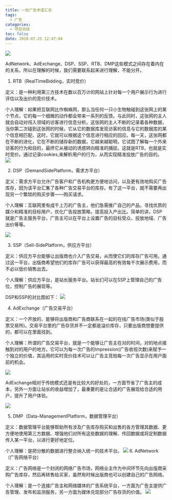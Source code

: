 ```yaml
---
title: 一些广告术语汇总
tags:
  - 广告
categories:
  - 项目总结
toc: false
date: 2018-07-25 12:47:04
---
```


![](http://houjiyi.oss-cn-beijing.aliyuncs.com/images/blog/adImage/1.jpeg)

AdNetwork、AdExchange、DSP、SSP、RTB、DMP这些模式之间存在着内在的关系，所以在理解的时候，我们需要联系起来进行理解，不能分开。

1. RTB（RealTimeBidding，实时竞价）

定义：是一种利用第三方技术在数以百万计的网站上针对每一个用户展示行为进行评估以及出价的竞价技术。

个人理解：如果把互联网比作蜘蛛网，那么当任何一只小生物触碰到这张网上的某个节点，它的每一个细微的动作都会带来一系列的反馈。与此同时，这张网的主人就会自动对闯入领域的访客进行信息分析。这张网的主人不断的记录着各种数据，当你第二次碰到这张网的时候，它从它的数据库发现访客的信息与它的数据库的某个信息相匹配，这时，它就可以根据这个信息进行相应的回应。每一天，这张网都在不断的进化，它在不断的储存新的数据，它越来越聪明，它试图了解每一个外来访客的行为和目的，最终它从被动的诱惑转向精准的捕捉。这就是RTB，也就是实时竞价。通过记录cookies,来解析用户的行为，从而实现精准投放广告的目的。
![](http://houjiyi.oss-cn-beijing.aliyuncs.com/images/blog/adImage/2.jpeg)

2. DSP（DemandSidePlatform，需求方平台）

定义：需求方平台允许广告客户和广告机构更方便地访问，以及更有效地购买广告库存，因为该平台汇集了各种广告交易平台的库存。有了这一平台，就不需要再出现另一个繁琐的购买步骤——购买请求。

个人理解：互联网里有成千上万的广告主，他们急需推广自己的产品，寻找优质的媒介和精准的目标用户，优化广告投放策略，提高投入产出比。简单的讲，DSP就是广告主服务平台，广告主可以在平台上设置广告的目标受众、投放地域、广告出价等等。

![](http://houjiyi.oss-cn-beijing.aliyuncs.com/images/blog/adImage/3.jpeg)

3. SSP（Sell-SidePlatform，供应方平台）

定义：供应方平台能够让出版商也介入广告交易，从而使它们的库存广告可用。通过这一平台，出版商希望他们的库存广告可以获得最高的有效每千次展示费用，而不必以低价销售出去。

个人理解：供应方平台，是站长服务平台。站长们可以在SSP上管理自己的广告位，控制广告的展现等。

DSP和SSP的对比图如下：
![](http://houjiyi.oss-cn-beijing.aliyuncs.com/images/blog/adImage/4.jpeg)


4. AdExchange（广告交易平台）

定义：一个开放的、能够将出版商和广告商联系在一起的在线广告市场(类似于股票交易所)。交易平台里的广告存货并不一定都是溢价库存，只要出版商想要提供的，都可以在里面找到。

个人理解：所谓的广告交易平台，就是一个能够让广告主在对的时间，对的地点接触到对的用户的地方。它可以为每一次广告的Impression(广告收视次数)来赋予一个独立的价值，其运用的实时竞价技术可以让广告主竞拍每一次广告显示在用户面前的机会。

![](http://houjiyi.oss-cn-beijing.aliyuncs.com/images/blog/adImage/5.jpeg)

AdExchange相对于传统模式还是有比较大的好处的，一方面节省了广告主的成本，另外一方面让站长的收益增加了，最重要的是让合适的广告展现给合适的用户，提升了用户体验。

![](http://houjiyi.oss-cn-beijing.aliyuncs.com/images/blog/adImage/6.jpeg)

5. DMP（Data-ManagementPlatform，数据管理平台）

定义：数据管理平台能够帮助所有涉及广告库存购买和出售的各方管理其数据、更方便地使用第三方数据、增强他们对所有这些数据的理解、传回数据或将定制数据传入某一平台，以进行更好地定位。

个人理解：是把分散的数据进行整合纳入统一的技术平台。
![](http://houjiyi.oss-cn-beijing.aliyuncs.com/images/blog/adImage/6.1.jpeg)
6. AdNetwork（广告网络平台）

定义：广告网络是一个封闭的网络广告市场，网络业主作为中间环节先向出版商采购广告库存，然后再转售给买家，虽然有时候出版商也可以创建自己的广告网络。

个人理解：是一个连接广告主和网络媒体的广告系统平台，一方面为广告主提供广告管理、发布和监测服务，另一方面为媒体兑现部分广告存货的价值。
![](http://houjiyi.oss-cn-beijing.aliyuncs.com/images/blog/adImage/7.jpeg)

